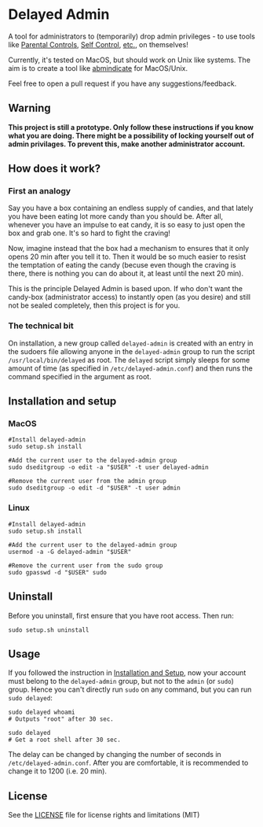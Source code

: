 # Delayed Admin

A tool for administrators to (temporarily) drop admin privileges - to use tools like [Parental Controls](https://support.apple.com/kb/PH18571), [Self Control](http://selfcontrolapp.com), [etc.](https://github.com/miheerdew/delayed-admin/wiki/Tools), on themselves!

Currently, it's tested on MacOS, but should work on Unix like systems. The aim is to create a tool like [abmindicate](http://www.pluckeye.net/abmindicate.html) for MacOS/Unix.

Feel free to open a pull request if you have any suggestions/feedback.

## Warning
**This project is still a prototype. Only follow these instructions if you know what you are doing. There might be a possibility of locking yourself out of admin privilages. To prevent this, make another administrator account.**

## How does it work?

### First an analogy
Say you have a box containing an endless supply of candies, and that lately you have been eating lot more candy than you should be. After all, whenever you have an impulse to eat candy, it is so easy to just open the box and grab one. It's so hard to fight the craving!

 Now, imagine instead that the box had a mechanism to ensures that it only opens 20 min after you tell it to. Then it would be so much easier to resist the temptation of eating the candy (becuse even though the craving is there, there is nothing you can do about it, at least until the next 20 min).

This is the principle Delayed Admin is based upon. If who don't want the candy-box (administrator access) to instantly open (as you desire) and still not be sealed completely, then this project is for you.

### The technical bit

On installation, a new group called `delayed-admin` is created with an entry in the sudoers file allowing anyone in the `delayed-admin` group to run the script `/usr/local/bin/delayed` as root. The `delayed` script simply sleeps for some amount of time (as specified in `/etc/delayed-admin.conf`) and then runs the command specified in the argument as root.


## Installation and setup

### MacOS

```
#Install delayed-admin
sudo setup.sh install

#Add the current user to the delayed-admin group
sudo dseditgroup -o edit -a "$USER" -t user delayed-admin

#Remove the current user from the admin group
sudo dseditgroup -o edit -d "$USER" -t user admin
```

### Linux

```
#Install delayed-admin
sudo setup.sh install

#Add the current user to the delayed-admin group
usermod -a -G delayed-admin "$USER"

#Remove the current user from the sudo group
sudo gpasswd -d "$USER" sudo
```

## Uninstall
Before you uninstall, first ensure that you have root access. Then run:

```
sudo setup.sh uninstall
```

## Usage

If you followed the instruction in [Installation and Setup](#installation-and-setup), now your account must belong to the `delayed-admin` group, but not to the `admin` (or `sudo`) group. Hence you can't directly run `sudo` on any command, but you can run `sudo delayed`:

```
sudo delayed whoami
# Outputs "root" after 30 sec.

sudo delayed
# Get a root shell after 30 sec.
```

The delay can be changed by changing the number of seconds in `/etc/delayed-admin.conf`. After you are comfortable, it is recommended to change it to 1200 (i.e. 20 min).

## License

See the [LICENSE](LICENSE) file for license rights and limitations (MIT)
